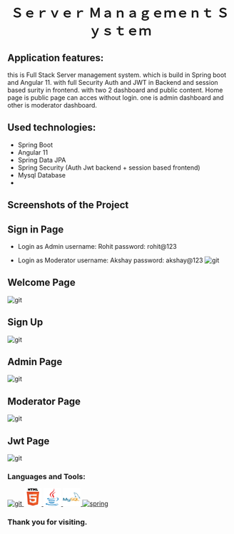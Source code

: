 

<h1 align="center"> Ｓｅｒｖｅｒ Ｍａｎａｇｅｍｅｎｔ Ｓｙｓｔｅｍ </h1>

## Application features:
this is Full Stack Server management system. which is build in Spring boot and Angular 11.
with full Security Auth and JWT in Backend and session based surity in frontend.
with two 2 dashboard and public content. Home page is public page can acces without login. 
one is admin dashboard and other is moderator dashboard.

## Used technologies:
- Spring Boot
- Angular 11
- Spring Data JPA
- Spring Security (Auth Jwt backend + session based frontend)
- Mysql Database
- 

<h2 align="left"> Screenshots of the Project  </h1>

## Sign in Page 
- Login as Admin 
username: Rohit
password: rohit@123

- Login as Moderator
username: Akshay
password: akshay@123
![git](https://user-images.githubusercontent.com/57706022/159149171-ee62dab4-666c-4f05-b2a7-ceaf297d2abb.png)

## Welcome Page
![git](https://user-images.githubusercontent.com/57706022/159149133-6e1dacc7-7447-48c3-92c4-d437f4f43534.png)

## Sign Up
![git](https://user-images.githubusercontent.com/57706022/159149162-5cadc4ea-9fe8-4740-b9cf-aeb92ab945d7.png)

## Admin Page
![git](https://user-images.githubusercontent.com/57706022/159149174-471a9a78-d7f5-4b15-ab65-b114dd52291c.png)

## Moderator Page
![git](https://user-images.githubusercontent.com/57706022/159149178-943c944a-ae5a-4e32-b468-f2e2f3ea1341.png)

## Jwt Page
![git](https://user-images.githubusercontent.com/57706022/159149180-c1b28ca2-5960-434f-be1f-01376b8022c1.png)

<h3 align="left">Languages and Tools:</h3>
<p align="left"> <a href="https://git-scm.com/" target="_blank" rel="noreferrer"> <img src="https://www.vectorlogo.zone/logos/git-scm/git-scm-icon.svg" alt="git" width="40" height="40"/> </a> <a href="https://www.w3.org/html/" target="_blank" rel="noreferrer"> <img src="https://raw.githubusercontent.com/devicons/devicon/master/icons/html5/html5-original-wordmark.svg" alt="html5" width="40" height="40"/> </a> <a href="https://www.java.com" target="_blank" rel="noreferrer"> <img src="https://raw.githubusercontent.com/devicons/devicon/master/icons/java/java-original.svg" alt="java" width="40" height="40"/> </a> <a href="https://www.mysql.com/" target="_blank" rel="noreferrer"> <img src="https://raw.githubusercontent.com/devicons/devicon/master/icons/mysql/mysql-original-wordmark.svg" alt="mysql" width="40" height="40"/> </a> <a href="https://spring.io/" target="_blank" rel="noreferrer"> <img src="https://www.vectorlogo.zone/logos/springio/springio-icon.svg" alt="spring" width="40" height="40"/> </a> </p>

### Thank you for visiting.





